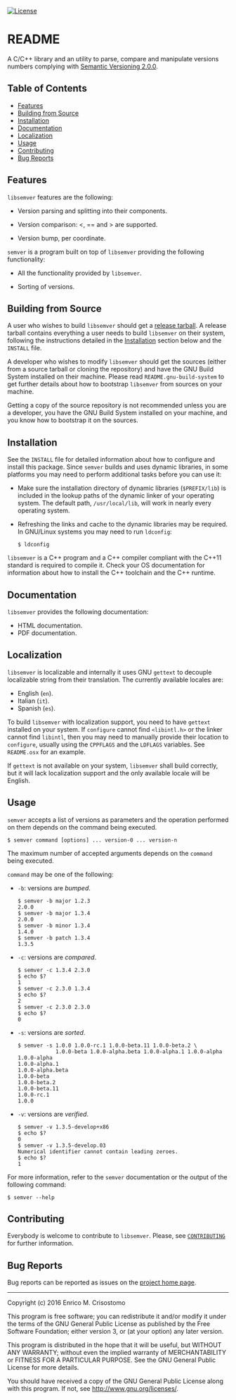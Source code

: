 [![License](https://img.shields.io/badge/license-GPL--3.0-blue.svg?style=flat)](https://github.com/emcrisostomo/semver-utils/blob/master/LICENSE)

README
======

A C/C++ library and an utility to parse, compare and manipulate versions numbers
complying with [Semantic Versioning 2.0.0][semver].

[semver]: http://semver.org/

Table of Contents
-----------------

  * [Features](#features)
  * [Building from Source](#building-from-source)
  * [Installation](#installation)
  * [Documentation](#documentation)
  * [Localization](#localization)
  * [Usage](#usage)
  * [Contributing](#contributing)
  * [Bug Reports](#bug-reports)

Features
--------

`libsemver` features are the following:

  * Version parsing and splitting into their components.

  * Version comparison: <, == and > are supported.

  * Version bump, per coordinate.

`semver` is a program built on top of `libsemver` providing the following
functionality:

  * All the functionality provided by `libsemver`.

  * Sorting of versions.

Building from Source
--------------------

A user who wishes to build `libsemver` should get a [release tarball][release].
A release tarball contains everything a user needs to build `libsemver` on their
system, following the instructions detailed in the [Installation](#installation)
section below and the `INSTALL` file.

A developer who wishes to modify `libsemver` should get the sources (either from
a source tarball or cloning the repository) and have the GNU Build System
installed on their machine.  Please read `README.gnu-build-system` to get
further details about how to bootstrap `libsemver` from sources on your machine.

Getting a copy of the source repository is not recommended unless you are a
developer, you have the GNU Build System installed on your machine, and you know
how to bootstrap it on the sources.

[release]: https://github.com/emcrisostomo/semver-utils/releases

Installation
------------

See the `INSTALL` file for detailed information about how to configure and
install this package.  Since `semver` builds and uses dynamic libraries, in some
platforms you may need to perform additional tasks before you can use it:

  * Make sure the installation directory of dynamic libraries (`$PREFIX/lib`) is
    included in the lookup paths of the dynamic linker of your operating system.
    The default path, `/usr/local/lib`, will work in nearly every operating
    system.

  * Refreshing the links and cache to the dynamic libraries may be required.  In
    GNU/Linux systems you may need to run `ldconfig`:

        $ ldconfig

`libsemver` is a C++ program and a C++ compiler compliant with the C++11 standard
is required to compile it.  Check your OS documentation for information about
how to install the C++ toolchain and the C++ runtime.

Documentation
-------------

`libsemver` provides the following documentation:

  * HTML documentation.
  * PDF documentation.


Localization
------------

`libsemver` is localizable and internally it uses GNU `gettext` to decouple
localizable string from their translation.  The currently available locales are:

  * English (`en`).
  * Italian (`it`).
  * Spanish (`es`).

To build `libsemver` with localization support, you need to have `gettext`
installed on your system.  If `configure` cannot find `<libintl.h>` or the
linker cannot find `libintl`, then you may need to manually provide their
location to `configure`, usually using the `CPPFLAGS` and the `LDFLAGS`
variables.  See `README.osx` for an example.

If `gettext` is not available on your system, `libsemver` shall build correctly,
but it will lack localization support and the only available locale will be
English.

Usage
-----

`semver` accepts a list of versions as parameters and the operation performed on
them depends on the command being executed.

    $ semver command [options] ... version-0 ... version-n

The maximum number of accepted arguments depends on the `command` being
executed.

`command` may be one of the following:

  * `-b`: versions are _bumped_.

        $ semver -b major 1.2.3
        2.0.0
        $ semver -b major 1.3.4
        2.0.0
        $ semver -b minor 1.3.4
        1.4.0
        $ semver -b patch 1.3.4
        1.3.5

  * `-c`: versions are _compared_.

        $ semver -c 1.3.4 2.3.0
        $ echo $?
        1
        $ semver -c 2.3.0 1.3.4
        $ echo $?
        2
        $ semver -c 2.3.0 2.3.0
        $ echo $?
        0

  * `-s`: versions are _sorted_.

        $ semver -s 1.0.0 1.0.0-rc.1 1.0.0-beta.11 1.0.0-beta.2 \
                    1.0.0-beta 1.0.0-alpha.beta 1.0.0-alpha.1 1.0.0-alpha
        1.0.0-alpha
        1.0.0-alpha.1
        1.0.0-alpha.beta
        1.0.0-beta
        1.0.0-beta.2
        1.0.0-beta.11
        1.0.0-rc.1
        1.0.0

  * `-v`: versions are _verified_.

        $ semver -v 1.3.5-develop+x86
        $ echo $?
        0
        $ semver -v 1.3.5-develop.03
        Numerical identifier cannot contain leading zeroes.
        $ echo $?
        1

For more information, refer to the `semver` documentation or the output of the
following command:

    $ semver --help

Contributing
------------

Everybody is welcome to contribute to `libsemver`.  Please, see
[`CONTRIBUTING`][contrib] for further information.

[contrib]: CONTRIBUTING.md

Bug Reports
-----------

Bug reports can be reported as issues on the [project home page][semver-utils].

[semver-utils]: https://github.com/emcrisostomo/semver-utils

-----

Copyright (c) 2016 Enrico M. Crisostomo

This program is free software; you can redistribute it and/or modify it under
the terms of the GNU General Public License as published by the Free Software
Foundation; either version 3, or (at your option) any later version.

This program is distributed in the hope that it will be useful, but WITHOUT ANY
WARRANTY; without even the implied warranty of MERCHANTABILITY or FITNESS FOR A
PARTICULAR PURPOSE.  See the GNU General Public License for more details.

You should have received a copy of the GNU General Public License along with
this program.  If not, see <http://www.gnu.org/licenses/>.
